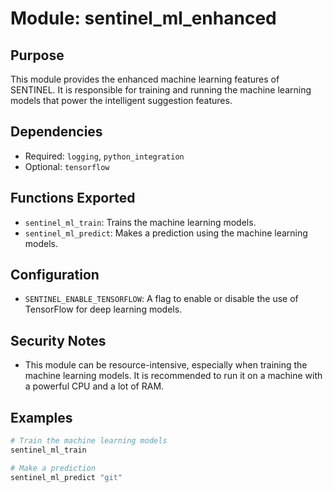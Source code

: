 # Module: sentinel_ml_enhanced

## Purpose
This module provides the enhanced machine learning features of SENTINEL. It is responsible for training and running the machine learning models that power the intelligent suggestion features.

## Dependencies
- Required: `logging`, `python_integration`
- Optional: `tensorflow`

## Functions Exported
- `sentinel_ml_train`: Trains the machine learning models.
- `sentinel_ml_predict`: Makes a prediction using the machine learning models.

## Configuration
- `SENTINEL_ENABLE_TENSORFLOW`: A flag to enable or disable the use of TensorFlow for deep learning models.

## Security Notes
- This module can be resource-intensive, especially when training the machine learning models. It is recommended to run it on a machine with a powerful CPU and a lot of RAM.

## Examples
```bash
# Train the machine learning models
sentinel_ml_train

# Make a prediction
sentinel_ml_predict "git"
```
